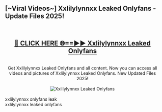 <h2>[~Viral Videos~] Xxlilylynnxx Leaked Onlyfans - Update Files 2025!</h2>
<br>
<div align="center">
<h2><a href="https://betterlinks.top/A2PfLJ" rel="nofollow">🔴 CLICK HERE 🌐==►► Xxlilylynnxx Leaked Onlyfans</a></h2>
<br>
Get Xxlilylynnxx Leaked Onlyfans and all content. Now you can access all videos and pictures of Xxlilylynnxx Leaked Onlyfans. New Updated Files 2025!
<br>
<br>
<a href="https://betterlinks.top/A2PfLJ" rel="nofollow" data-target="animated-image.originalLink"><img src="https://i.ibb.co.com/WyWwxjT/player-gif2.gif" alt="Xxlilylynnxx Leaked Onlyfans" style="max-width: 100%; display: inline-block;" data-target="animated-image.originalImage"></a>
</div>
<br>
xxlilylynnxx onlyfans leak<br>
xxlilylynnxx leaked onlyfans